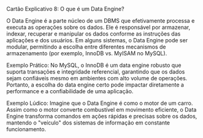 Cartão Explicativo 8: O que é um Data Engine?

O Data Engine é a parte núcleo de um DBMS que efetivamente processa e executa as operações sobre os dados. Ele é responsável por armazenar, indexar, recuperar e manipular os dados conforme as instruções das aplicações e dos usuários. Em alguns sistemas, o Data Engine pode ser modular, permitindo a escolha entre diferentes mecanismos de armazenamento (por exemplo, InnoDB vs. MyISAM no MySQL).

Exemplo Prático:
No MySQL, o InnoDB é um data engine robusto que suporta transações e integridade referencial, garantindo que os dados sejam confiáveis mesmo em ambientes com alto volume de operações. Portanto, a escolha do data engine certo pode impactar diretamente a performance e a confiabilidade de uma aplicação.

Exemplo Lúdico:
Imagine que o Data Engine é como o motor de um carro. Assim como o motor converte combustível em movimento eficiente, o Data Engine transforma comandos em ações rápidas e precisas sobre os dados, mantendo o "veículo" dos sistemas de informação em constante funcionamento.
